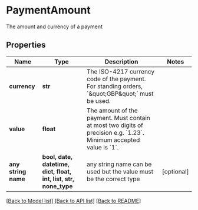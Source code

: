 # PaymentAmount

The amount and currency of a payment

## Properties
Name | Type | Description | Notes
------------ | ------------- | ------------- | -------------
**currency** | **str** | The ISO-4217 currency code of the payment. For standing orders, &#x60;\&quot;GBP\&quot;&#x60; must be used. | 
**value** | **float** | The amount of the payment. Must contain at most two digits of precision e.g. &#x60;1.23&#x60;. Minimum accepted value is &#x60;1&#x60;. | 
**any string name** | **bool, date, datetime, dict, float, int, list, str, none_type** | any string name can be used but the value must be the correct type | [optional]

[[Back to Model list]](../README.md#documentation-for-models) [[Back to API list]](../README.md#documentation-for-api-endpoints) [[Back to README]](../README.md)


